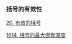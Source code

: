### 括号的有效性
[20. 有效的括号](https://leetcode-cn.com/problems/valid-parentheses/)

[1614. 括号的最大嵌套深度](https://leetcode-cn.com/problems/maximum-nesting-depth-of-the-parentheses/)